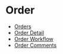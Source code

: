 # Order

* [Orders](./01_Orders.md)
* [Order Detail](./02_Order_Detail.md)
* [Order Workflow](./03_Order_Workflow.md)
* [Order Comments](./04_Order_Comments.md)